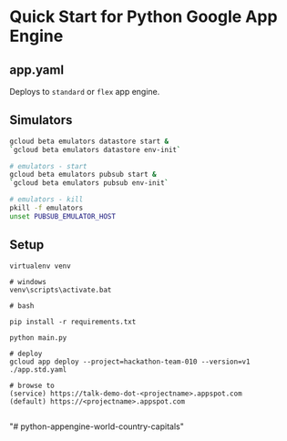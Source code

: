 # Quick Start for Python Google App Engine

## app.yaml

Deploys to `standard` or `flex` app engine.

## Simulators

```bash
gcloud beta emulators datastore start &
`gcloud beta emulators datastore env-init`

# emulators - start
gcloud beta emulators pubsub start &
`gcloud beta emulators pubsub env-init`

# emulators - kill
pkill -f emulators
unset PUBSUB_EMULATOR_HOST

```

## Setup

```
virtualenv venv

# windows
venv\scripts\activate.bat

# bash

pip install -r requirements.txt

python main.py

# deploy
gcloud app deploy --project=hackathon-team-010 --version=v1 ./app.std.yaml

# browse to
(service) https://talk-demo-dot-<projectname>.appspot.com
(default) https://<projectname>.appspot.com


```

"# python-appengine-world-country-capitals" 
